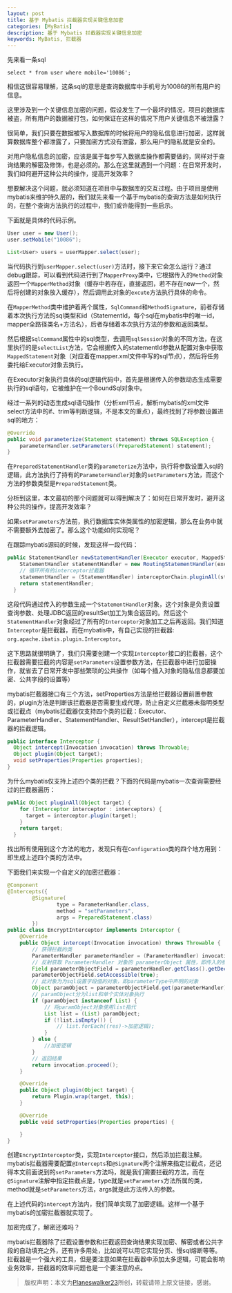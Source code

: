 ```yaml
---
layout: post
title: 基于 Mybatis 拦截器实现关键信息加密
categories: [MyBatis]
description: 基于 Mybatis 拦截器实现关键信息加密
keywords: MyBatis, 拦截器
---
```


先来看一条sql
```mysql
select * from user where mobile='10086';
```
相信这很容易理解，这条sql的意思是查询数据库中手机号为10086的所有用户的信息。

这里涉及到一个关键信息加密的问题，假设发生了一个最坏的情况，项目的数据库被盗，所有用户的数据被打包，如何保证在这样的情况下用户关键信息不被泄露？

很简单，我们只要在数据被写入数据库的时候将用户的隐私信息进行加密，这样就算数据库整个都泄露了，只要加密方式没有泄露，那么用户的隐私就是安全的。

对用户隐私信息的加密，应该是属于每步写入数据库操作都需要做的，同样对于查询结果的解密及修饰，也是必须的。那么在这里就遇到一个问题：在日常开发时，我们如何避开这种公共的操作，提高开发效率？

想要解决这个问题，就必须知道在项目中与数据库的交互过程。由于项目是使用mybatis来维护持久层的，我们就先来看一个基于mybatis的查询方法是如何执行的，在整个查询方法执行的过程中，我们或许能得到一些启示。

下面就是具体的代码示例。

```java
User user = new User();
user.setMobile("10086");

List<User> users = userMapper.select(user);
```

当代码执行到`userMapper.select(user)`方法时，接下来它会怎么运行？通过debug跟踪，可以看到代码进行到了`MapperProxy`类中，它根据传入的`Method`对象返回一个`MapperMethod`对象（缓存中若存在，直接返回，若不存在new一个，然后将创建的对象放入缓存），然后调用此对象的`excute`方法执行具体的命令。

在`MapperMethod`类中维护着两个属性，`SqlCommand`和`MethodSignature`，前者存储着本次执行方法的sql类型和id（StatementId，每个sql在mybatis中的唯一id，mapper全路径类名+方法名），后者存储着本次执行方法的参数和返回类型。

然后根据`SqlCommand`属性中的sql类型，去调用`sqlSession`对象的不同方法，在这里执行的是`selectList`方法，它会根据传入的statementId参数从配置对象中获取`MappedStatement`对象（对应着在mapper.xml文件中写的sql节点），然后将任务委托给Executor对象去执行。

在Executor对象执行具体的sql逻辑代码中，首先是根据传入的参数动态生成需要执行的sql语句，它被维护在一个BoundSql对象中。

经过一系列的动态生成sql语句操作（分析xml节点，解析mybatis的xml文件select方法中的if、trim等判断逻辑，不是本文的重点），最终找到了将参数设置进sql的地方：

```java
@Override
public void parameterize(Statement statement) throws SQLException {
    parameterHandler.setParameters((PreparedStatement) statement);
}
```

在`PreparedStatementHandler`类的`parameterize`方法中，执行将参数设置入sql的逻辑，此方法执行了持有的`ParameterHandler`对象的`setParameters`方法，而这个方法的参数类型是`PreparedStatement`类。

分析到这里，本文最初的那个问题就可以得到解决了：如何在日常开发时，避开这种公共的操作，提高开发效率？

如果`setParameters`方法前，执行数据库实体类属性的加密逻辑，那么在业务中就不需要额外去加密了。那么这个功能如何实现呢？

在跟踪mybatis源码的时候，发现这样一段代码：

```java
public StatementHandler newStatementHandler(Executor executor, MappedStatement mappedStatement, Object parameterObject, RowBounds rowBounds, ResultHandler resultHandler, BoundSql boundSql) {
    StatementHandler statementHandler = new RoutingStatementHandler(executor, mappedStatement, parameterObject, rowBounds, resultHandler, boundSql);
	// 循环所有的interceptor拦截器
    statementHandler = (StatementHandler) interceptorChain.pluginAll(statementHandler);
    return statementHandler;
  }
```

这段代码通过传入的参数生成一个`StatementHandler`对象，这个对象是负责设置查询参数、处理JDBC返回的resultSet加工为集合返回的。然后这个`StatementHandler`对象经过了所有的`Interceptor`对象加工之后再返回。我们知道`Interceptor`是拦截器，而在mybatis中，有自己实现的拦截器: `org.apache.ibatis.plugin.Interceptor`。

这下思路就很明确了，我们只需要创建一个实现`Interceptor`接口的拦截器，这个拦截器需要拦截的内容是`setParameters`设置参数方法，在拦截器中进行加密操作，就省去了日常开发中那些繁琐的公共操作（如每个插入对象的隐私信息都要加密、公共字段的设置等）

mybatis拦截器接口有三个方法，setProperties方法是给拦截器设置前置参数的，plugin方法是判断该拦截器是否需要生成代理，防止自定义拦截器未指明类型或拦截点（mybatis拦截器仅支持四个类的拦截：Executor、ParameterHandler、StatementHandler、ResultSetHandler），intercept是拦截器的拦截逻辑。
```java
public interface Interceptor {
  Object intercept(Invocation invocation) throws Throwable;
  Object plugin(Object target);
  void setProperties(Properties properties);
}
```

为什么mybatis仅支持上述四个类的拦截？下面的代码是mybatis一次查询需要经过的拦截器遍历：
```java
public Object pluginAll(Object target) {
    for (Interceptor interceptor : interceptors) {
      target = interceptor.plugin(target);
    }
    return target;
  }
```
找出所有使用到这个方法的地方，发现只有在`Configuration`类的四个地方用到：即生成上述四个类的方法中。

下面我们来实现一个自定义的加密拦截器：
```java
@Component
@Intercepts({
        @Signature(
                type = ParameterHandler.class,
                method = "setParameters",
                args = PreparedStatement.class)
        })
public class EncryptInterceptor implements Interceptor {
	@Override
    public Object intercept(Invocation invocation) throws Throwable {
        // 获得拦截的类
        ParameterHandler parameterHandler = (ParameterHandler) invocation.getTarget();
        // 反射获取 ParameterHandler 对象的 parameterObject 属性，即传入的参数，同时设置访问权限
        Field parameterObjectField = parameterHandler.getClass().getDeclaredField("parameterObject");
        parameterObjectField.setAccessible(true);
        // 此对象为为sql设置字段值的对象，即parameterType中声明的对象
        Object paramObject = parameterObjectField.get(parameterHandler);
        // paramObject分为list和单个实体对象执行
        if (paramObject instanceof List) {
            // 将paramObject对象使用list指代
            List list = (List) paramObject;
            if (!list.isEmpty()) {
                // list.forEach((res)->加密逻辑);
            }
        } else {
            //加密逻辑
        }
		// 返回结果
        return invocation.proceed();
    }

    @Override
    public Object plugin(Object target) {
        return Plugin.wrap(target, this);
    }

    @Override
    public void setProperties(Properties properties) {

    }
}
```

创建`EncryptInterceptor`类，实现`Interceptor`接口，然后添加拦截注解。mybatis拦截器需要配置`@Intercepts`和`@Signature`两个注解来指定拦截点，还记得本文前面说到的`setParameters`方法吗，就是我们需要拦截的方法，而在`@Signature`注解中指定拦截点是，type就是`setParameters`方法所属的类，method就是`setParameters`方法，args就是此方法传入的参数。

在上述代码的`intercept`方法内，我们简单实现了加密逻辑。这样一个基于mybatis的加密拦截器就实现了。

加密完成了，解密还难吗？

mybatis拦截器除了拦截设置参数和拦截返回查询结果实现加密、解密或者公共字段的自动填充之外，还有许多用处，比如说可以用它实现分页、慢sql熔断等等。拦截器是一个强大的工具，但是要注意如果在拦截器中添加太多逻辑，可能会影响业务效率，拦截器的效率问题也是一个要注意的点。

> 版权声明：本文为[Planeswalker23](https://github.com/Planeswalker23)所创，转载请带上原文链接，感谢。